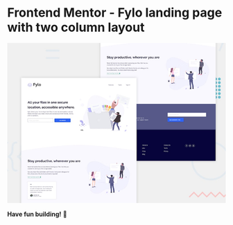 # Frontend Mentor - Fylo landing page with two column layout

![Design preview for the Fylo landing page with two column layout challenge](./design/desktop-preview.jpg)

**Have fun building!** 🚀
